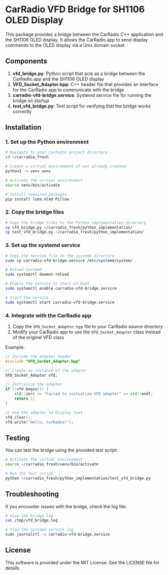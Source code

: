 # CarRadio VFD Bridge for SH1106 OLED Display

This package provides a bridge between the CarRadio C++ application and the SH1106 OLED display. It allows the CarRadio app to send display commands to the OLED display via a Unix domain socket.

## Components

1. **vfd_bridge.py**: Python script that acts as a bridge between the CarRadio app and the SH1106 OLED display
2. **VFD_Socket_Adapter.hpp**: C++ header file that provides an interface for the CarRadio app to communicate with the bridge
3. **carradio-vfd-bridge.service**: Systemd service file for running the bridge on startup
4. **test_vfd_bridge.py**: Test script for verifying that the bridge works correctly

## Installation

### 1. Set up the Python environment

```bash
# Navigate to your CarRadio project directory
cd ~/carradio_fresh

# Create a virtual environment if not already created
python3 -m venv venv

# Activate the virtual environment
source venv/bin/activate

# Install required packages
pip install luma.oled Pillow
```

### 2. Copy the bridge files

```bash
# Copy the bridge files to the Python implementation directory
cp vfd_bridge.py ~/carradio_fresh/python_implementation/
cp test_vfd_bridge.py ~/carradio_fresh/python_implementation/
```

### 3. Set up the systemd service

```bash
# Copy the service file to the systemd directory
sudo cp carradio-vfd-bridge.service /etc/systemd/system/

# Reload systemd
sudo systemctl daemon-reload

# Enable the service to start on boot
sudo systemctl enable carradio-vfd-bridge.service

# Start the service
sudo systemctl start carradio-vfd-bridge.service
```

### 4. Integrate with the CarRadio app

1. Copy the `VFD_Socket_Adapter.hpp` file to your CarRadio source directory
2. Modify your CarRadio app to use the `VFD_Socket_Adapter` class instead of the original VFD class

Example:

```cpp
// Include the adapter header
#include "VFD_Socket_Adapter.hpp"

// Create an instance of the adapter
VFD_Socket_Adapter vfd;

// Initialize the adapter
if (!vfd.begin()) {
    std::cerr << "Failed to initialize VFD adapter" << std::endl;
    return 1;
}

// Use the adapter to display text
vfd.clear();
vfd.write("Hello, CarRadio!");
```

## Testing

You can test the bridge using the provided test script:

```bash
# Activate the virtual environment
source ~/carradio_fresh/venv/bin/activate

# Run the test script
python ~/carradio_fresh/python_implementation/test_vfd_bridge.py
```

## Troubleshooting

If you encounter issues with the bridge, check the log file:

```bash
# View the bridge log
cat /tmp/vfd_bridge.log

# View the systemd service log
sudo journalctl -u carradio-vfd-bridge.service
```

## License

This software is provided under the MIT License. See the LICENSE file for details.
